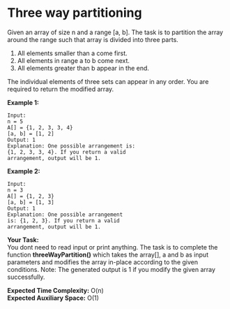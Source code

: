 # Three way partitioning
Given an array of size n and a range [a, b]. The task is to partition the array around the range such that array is divided into three parts.
1) All elements smaller than a come first.
2) All elements in range a to b come next.
3) All elements greater than b appear in the end.

The individual elements of three sets can appear in any order. You are required to return the modified array.

**Example 1:**
```
Input: 
n = 5
A[] = {1, 2, 3, 3, 4}
[a, b] = [1, 2]
Output: 1
Explanation: One possible arrangement is:
{1, 2, 3, 3, 4}. If you return a valid
arrangement, output will be 1.
```
**Example 2:**
```
Input: 
n = 3 
A[] = {1, 2, 3}
[a, b] = [1, 3]
Output: 1
Explanation: One possible arrangement 
is: {1, 2, 3}. If you return a valid
arrangement, output will be 1.
```
**Your Task:**<br>
You dont need to read input or print anything. The task is to complete the function **threeWayPartition()** which takes the array[], a and b as input parameters and modifies the array in-place according to the given conditions.
Note: The generated output is 1 if you modify the given array successfully.


**Expected Time Complexity:** O(n)<br>
**Expected Auxiliary Space:** O(1)
